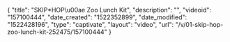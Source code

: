 {
    "title": "SKIP*HOP\u00ae Zoo Lunch Kit",
    "description": "",
    "videoid": "157100444",
    "date_created": "1522352899",
    "date_modified": "1522428196",
    "type": "captivate",
    "layout": "video",
    "url": "\/v\/01-skip-hop-zoo-lunch-kit-252475\/157100444"
}